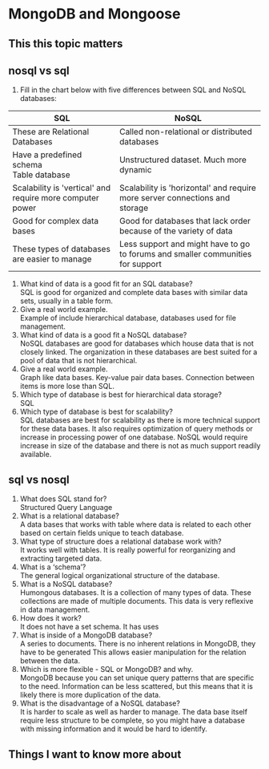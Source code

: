 # MongoDB and Mongoose

## This this topic matters

## nosql vs sql

1. Fill in the chart below with five differences between SQL and NoSQL databases:

| **SQL** | **NoSQL** |
| ------ | ------ |
| These are Relational Databases | Called non-relational or distributed databases |
| Have a predefined schema<br> Table database | Unstructured dataset. Much more dynamic |
| Scalability is 'vertical' and require more computer power | Scalability is 'horizontal' and require more server connections and storage |
| Good for complex data bases | Good for databases that lack order because of the variety of data |
| These types of databases are easier to manage | Less support and might have to go to forums and smaller communities for support |

1. What kind of data is a good fit for an SQL database?<br>
SQL is good for organized and complete data bases with similar data sets, usually in a table form.
2. Give a real world example.<br>
Example of include hierarchical database, databases used for file management.
3. What kind of data is a good fit a NoSQL database?<br>
NoSQL databases are good for databases which house data that is not closely linked. The organization in these databases are best suited for a pool of data that is not hierarchical.
4. Give a real world example.<br>
Graph like data bases. Key-value pair data bases. Connection between items is more lose than SQL.
5. Which type of database is best for hierarchical data storage?<br>
SQL
6. Which type of database is best for scalability?<br>
SQL databases are best for scalability as there is more technical support for these data bases. It also requires optimization of query methods or increase in processing power of one database. NoSQL would require increase in size of the database and there is not as much support readily available.

## sql vs nosql

1. What does SQL stand for?<br>
Structured Query Language
2. What is a relational database?<br>
A data bases that works with table where data is related to each other based on certain fields unique to teach database.
3. What type of structure does a relational database work with?<br>
It works well with tables. It is really powerful for reorganizing and extracting targeted data.
4. What is a ‘schema’?<br>
The general logical organizational structure of the database.
5. What is a NoSQL database?<br>
Humongous databases. It is a collection of many types of data. These collections are made of multiple documents. This data is very reflexive in data management.
6. How does it work?<br>
It does not have a set schema. It has uses 
7. What is inside of a MongoDB database?<br>
A series to documents. There is no inherent relations in MongoDB, they have to be generated This allows easier manipulation for the relation between the data.
8. Which is more flexible - SQL or MongoDB? and why.<br>
MongoDB because you can set unique query patterns that are specific to the need. Information can be less scattered, but this means that it is likely there is more duplication of the data.
9. What is the disadvantage of a NoSQL database?<br>
It is harder to scale as well as harder to manage. The data base itself require less structure to be complete, so you might have a database with missing information and it would be hard to identify.

## Things I want to know more about